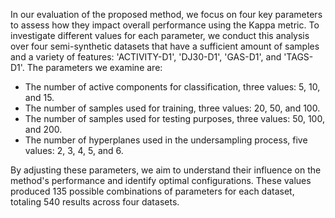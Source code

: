 In our evaluation of the proposed method, we focus on four key parameters to assess how they impact overall performance using the Kappa metric. To investigate different values for each parameter, we conduct this analysis over four semi-synthetic datasets that have a sufficient amount of samples and a variety of features: 'ACTIVITY-D1', 'DJ30-D1', 'GAS-D1', and 'TAGS-D1'. The parameters we examine are:

- The number of active components for classification, three values: 5, 10, and 15.
- The number of samples used for training, three values: 20, 50, and 100.
- The number of samples used for testing purposes, three values: 50, 100, and 200.
- The number of hyperplanes used in the undersampling process, five values: 2, 3, 4, 5, and 6.

By adjusting these parameters, we aim to understand their influence on the method's performance and identify optimal configurations. These values produced 135 possible combinations of parameters for each dataset, totaling 540 results across four datasets.

